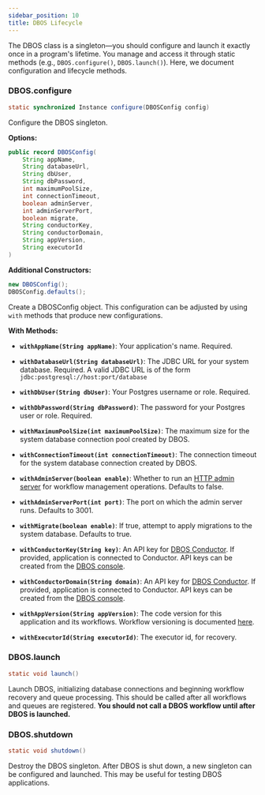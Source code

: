 ```yaml
---
sidebar_position: 10
title: DBOS Lifecycle
---
```


The DBOS class is a singleton&mdash;you should configure and launch it exactly once in a program's lifetime.
You manage and access it through static methods (e.g., `DBOS.configure()`, `DBOS.launch()`).
Here, we document configuration and lifecycle methods.

### DBOS.configure

```java
static synchronized Instance configure(DBOSConfig config)
```

Configure the DBOS singleton.

**Options:**

```java
public record DBOSConfig(
    String appName,
    String databaseUrl,
    String dbUser,
    String dbPassword,
    int maximumPoolSize,
    int connectionTimeout,
    boolean adminServer,
    int adminServerPort,
    boolean migrate,
    String conductorKey,
    String conductorDomain,
    String appVersion,
    String executorId
)
```

**Additional Constructors:**

```java
new DBOSConfig();
DBOSConfig.defaults();
```

Create a DBOSConfig object.  This configuration can be adjusted by using `with` methods that produce new configurations.

**With Methods:**

- **`withAppName(String appName)`**: Your application's name. Required.

- **`withDatabaseUrl(String databaseUrl)`**: The JDBC URL for your system database. Required. A valid JDBC URL is of the form `jdbc:postgresql://host:port/database`

- **`withDbUser(String dbUser)`**: Your Postgres username or role. Required.

- **`withDbPassword(String dbPassword)`**: The password for your Postgres user or role. Required.

- **`withMaximumPoolSize(int maximumPoolSize)`**: The maximum size for the system database connection pool created by DBOS.

- **`withConnectionTimeout(int connectionTimeout)`**: The connection timeout for the system database connection created by DBOS.

- **`withAdminServer(boolean enable)`**: Whether to run an [HTTP admin server](../../production/self-hosting/admin-api.md) for workflow management operations. Defaults to false.

- **`withAdminServerPort(int port)`**: The port on which the admin server runs. Defaults to 3001.

- **`withMigrate(boolean enable)`**: If true, attempt to apply migrations to the system database.  Defaults to true.

- **`withConductorKey(String key)`**: An API key for [DBOS Conductor](../../production/self-hosting/conductor.md). If provided, application is connected to Conductor. API keys can be created from the [DBOS console](https://console.dbos.dev).

- **`withConductorDomain(String domain)`**: An API key for [DBOS Conductor](../../production/self-hosting/conductor.md). If provided, application is connected to Conductor. API keys can be created from the [DBOS console](https://console.dbos.dev).

- **`withAppVersion(String appVersion)`**: The code version for this application and its workflows. Workflow versioning is documented [here](../tutorials/workflow-tutorial.md#workflow-versioning-and-recovery).

- **`withExecutorId(String executorId)`**: The executor id, for recovery.

### DBOS.launch

```java
static void launch()
```

Launch DBOS, initializing database connections and beginning workflow recovery and queue processing.
This should be called after all workflows and queues are registered.
**You should not call a DBOS workflow until after DBOS is launched.**

### DBOS.shutdown

```java
static void shutdown()
```

Destroy the DBOS singleton.
After DBOS is shut down, a new singleton can be configured and launched.
This may be useful for testing DBOS applications.